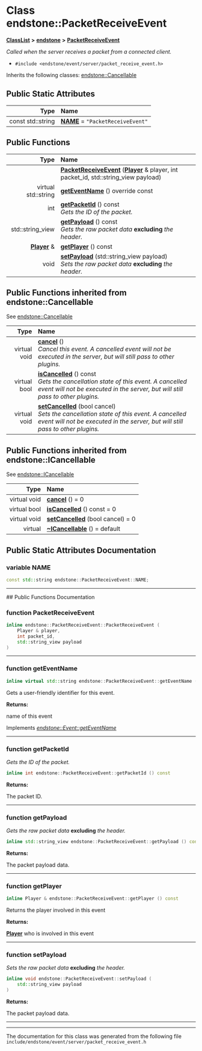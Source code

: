 

# Class endstone::PacketReceiveEvent



[**ClassList**](annotated.md) **>** [**endstone**](namespaceendstone.md) **>** [**PacketReceiveEvent**](classendstone_1_1PacketReceiveEvent.md)



_Called when the server receives a packet from a connected client._ 

* `#include <endstone/event/server/packet_receive_event.h>`



Inherits the following classes: [endstone::Cancellable](classendstone_1_1Cancellable.md)
































## Public Static Attributes

| Type | Name |
| ---: | :--- |
|  const std::string | [**NAME**](#variable-name)   = `"PacketReceiveEvent"`<br> |










































## Public Functions

| Type | Name |
| ---: | :--- |
|   | [**PacketReceiveEvent**](#function-packetreceiveevent) ([**Player**](classendstone_1_1Player.md) & player, int packet\_id, std::string\_view payload) <br> |
| virtual std::string | [**getEventName**](#function-geteventname) () override const<br> |
|  int | [**getPacketId**](#function-getpacketid) () const<br>_Gets the ID of the packet._  |
|  std::string\_view | [**getPayload**](#function-getpayload) () const<br>_Gets the raw packet data_ **excluding** _the header._ |
|  [**Player**](classendstone_1_1Player.md) & | [**getPlayer**](#function-getplayer) () const<br> |
|  void | [**setPayload**](#function-setpayload) (std::string\_view payload) <br>_Sets the raw packet data_ **excluding** _the header._ |


## Public Functions inherited from endstone::Cancellable

See [endstone::Cancellable](classendstone_1_1Cancellable.md)

| Type | Name |
| ---: | :--- |
| virtual void | [**cancel**](classendstone_1_1Cancellable.md#function-cancel) () <br>_Cancel this event. A cancelled event will not be executed in the server, but will still pass to other plugins._  |
| virtual bool | [**isCancelled**](classendstone_1_1Cancellable.md#function-iscancelled) () const<br>_Gets the cancellation state of this event. A cancelled event will not be executed in the server, but will still pass to other plugins._  |
| virtual void | [**setCancelled**](classendstone_1_1Cancellable.md#function-setcancelled) (bool cancel) <br>_Sets the cancellation state of this event. A cancelled event will not be executed in the server, but will still pass to other plugins._  |


## Public Functions inherited from endstone::ICancellable

See [endstone::ICancellable](classendstone_1_1ICancellable.md)

| Type | Name |
| ---: | :--- |
| virtual void | [**cancel**](classendstone_1_1ICancellable.md#function-cancel) () = 0<br> |
| virtual bool | [**isCancelled**](classendstone_1_1ICancellable.md#function-iscancelled) () const = 0<br> |
| virtual void | [**setCancelled**](classendstone_1_1ICancellable.md#function-setcancelled) (bool cancel) = 0<br> |
| virtual  | [**~ICancellable**](classendstone_1_1ICancellable.md#function-icancellable) () = default<br> |
















































































## Public Static Attributes Documentation




### variable NAME 

```C++
const std::string endstone::PacketReceiveEvent::NAME;
```




<hr>
## Public Functions Documentation




### function PacketReceiveEvent 

```C++
inline endstone::PacketReceiveEvent::PacketReceiveEvent (
    Player & player,
    int packet_id,
    std::string_view payload
) 
```




<hr>



### function getEventName 

```C++
inline virtual std::string endstone::PacketReceiveEvent::getEventName () override const
```



Gets a user-friendly identifier for this event.




**Returns:**

name of this event 





        
Implements [*endstone::Event::getEventName*](classendstone_1_1Event.md#function-geteventname)


<hr>



### function getPacketId 

_Gets the ID of the packet._ 
```C++
inline int endstone::PacketReceiveEvent::getPacketId () const
```





**Returns:**

The packet ID. 





        

<hr>



### function getPayload 

_Gets the raw packet data_ **excluding** _the header._
```C++
inline std::string_view endstone::PacketReceiveEvent::getPayload () const
```





**Returns:**

The packet payload data. 





        

<hr>



### function getPlayer 

```C++
inline Player & endstone::PacketReceiveEvent::getPlayer () const
```



Returns the player involved in this event




**Returns:**

[**Player**](classendstone_1_1Player.md) who is involved in this event 





        

<hr>



### function setPayload 

_Sets the raw packet data_ **excluding** _the header._
```C++
inline void endstone::PacketReceiveEvent::setPayload (
    std::string_view payload
) 
```





**Returns:**

The packet payload data. 





        

<hr>

------------------------------
The documentation for this class was generated from the following file `include/endstone/event/server/packet_receive_event.h`

